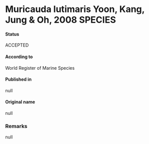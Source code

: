 # Muricauda lutimaris Yoon, Kang, Jung & Oh, 2008 SPECIES

#### Status
ACCEPTED

#### According to
World Register of Marine Species

#### Published in
null

#### Original name
null

### Remarks
null